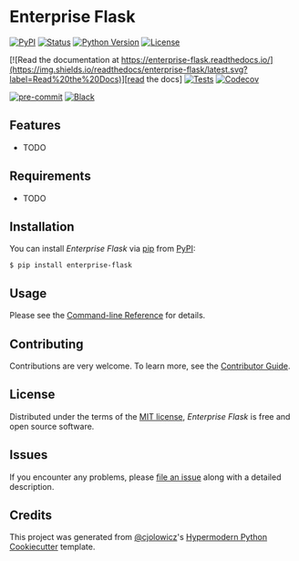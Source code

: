 # Enterprise Flask

[![PyPI](https://img.shields.io/pypi/v/enterprise-flask.svg)][pypi_]
[![Status](https://img.shields.io/pypi/status/enterprise-flask.svg)][status]
[![Python Version](https://img.shields.io/pypi/pyversions/enterprise-flask)][python version]
[![License](https://img.shields.io/pypi/l/enterprise-flask)][license]

[![Read the documentation at https://enterprise-flask.readthedocs.io/](https://img.shields.io/readthedocs/enterprise-flask/latest.svg?label=Read%20the%20Docs)][read the docs]
[![Tests](https://github.com/nitheesh-me/enterprise-flask/workflows/Tests/badge.svg)][tests]
[![Codecov](https://codecov.io/gh/nitheesh-me/enterprise-flask/branch/main/graph/badge.svg)][codecov]

[![pre-commit](https://img.shields.io/badge/pre--commit-enabled-brightgreen?logo=pre-commit&logoColor=white)][pre-commit]
[![Black](https://img.shields.io/badge/code%20style-black-000000.svg)][black]

[pypi_]: https://pypi.org/project/enterprise-flask/
[status]: https://pypi.org/project/enterprise-flask/
[python version]: https://pypi.org/project/enterprise-flask
[read the docs]: https://enterprise-flask.readthedocs.io/
[tests]: https://github.com/nitheesh-me/enterprise-flask/actions?workflow=Tests
[codecov]: https://app.codecov.io/gh/nitheesh-me/enterprise-flask
[pre-commit]: https://github.com/pre-commit/pre-commit
[black]: https://github.com/psf/black

## Features

- TODO

## Requirements

- TODO

## Installation

You can install _Enterprise Flask_ via [pip] from [PyPI]:

```console
$ pip install enterprise-flask
```

## Usage

Please see the [Command-line Reference] for details.

## Contributing

Contributions are very welcome.
To learn more, see the [Contributor Guide].

## License

Distributed under the terms of the [MIT license][license],
_Enterprise Flask_ is free and open source software.

## Issues

If you encounter any problems,
please [file an issue] along with a detailed description.

## Credits

This project was generated from [@cjolowicz]'s [Hypermodern Python Cookiecutter] template.

[@cjolowicz]: https://github.com/cjolowicz
[pypi]: https://pypi.org/
[hypermodern python cookiecutter]: https://github.com/cjolowicz/cookiecutter-hypermodern-python
[file an issue]: https://github.com/nitheesh-me/enterprise-flask/issues
[pip]: https://pip.pypa.io/

<!-- github-only -->

[license]: https://github.com/nitheesh-me/enterprise-flask/blob/main/LICENSE
[contributor guide]: https://github.com/nitheesh-me/enterprise-flask/blob/main/CONTRIBUTING.md
[command-line reference]: https://enterprise-flask.readthedocs.io/en/latest/usage.html
